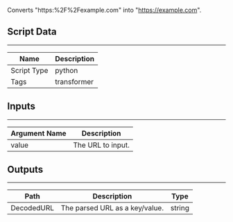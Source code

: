 Converts "https:%2F%2Fexample.com" into "<https://example.com>".

## Script Data

---

| **Name** | **Description** |
| --- | --- |
| Script Type | python |
| Tags | transformer |


## Inputs

---

| **Argument Name** | **Description** |
| --- | --- |
| value | The URL to input.  |

## Outputs

---

| **Path** | **Description** | **Type** |
| --- | --- | --- |
| DecodedURL | The parsed URL as a key/value. | string |
